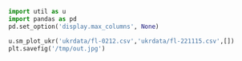 
```python
import util as u
import pandas as pd
pd.set_option('display.max_columns', None)
```













```python
u.sm_plot_ukr('ukrdata/fl-0212.csv','ukrdata/fl-221115.csv',[])
plt.savefig('/tmp/out.jpg')
```









